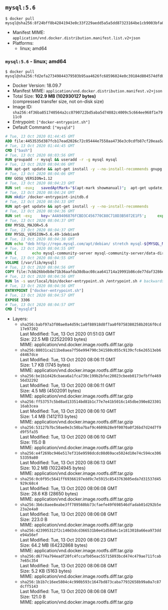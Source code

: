 ## `mysql:5.6`

```console
$ docker pull mysql@sha256:8f24bff8b42841943e0c33f229aedd5a5a5dd87323164be1cb9003bfa0b2042f
```

-	Manifest MIME: `application/vnd.docker.distribution.manifest.list.v2+json`
-	Platforms:
	-	linux; amd64

### `mysql:5.6` - linux; amd64

```console
$ docker pull mysql@sha256:fd2efa27349844379503b95aa4626fc68596024e0c39184d804574dfd0122713
```

-	Docker Version: 18.09.7
-	Manifest MIME: `application/vnd.docker.distribution.manifest.v2+json`
-	Total Size: **102.9 MB (102930127 bytes)**  
	(compressed transfer size, not on-disk size)
-	Image ID: `sha256:4f36ba851740564a2cc0790722bd5aba5d74882c4009c5c664ee968f1e7911c0`
-	Entrypoint: `["docker-entrypoint.sh"]`
-	Default Command: `["mysqld"]`

```dockerfile
# Tue, 13 Oct 2020 01:44:45 GMT
ADD file:4453535d387fcb17ead2026c72c05444e7558aa4736e3c0cdfb87cf20eaa5a9f in / 
# Tue, 13 Oct 2020 01:44:45 GMT
CMD ["bash"]
# Tue, 13 Oct 2020 08:03:56 GMT
RUN groupadd -r mysql && useradd -r -g mysql mysql
# Tue, 13 Oct 2020 08:04:06 GMT
RUN apt-get update && apt-get install -y --no-install-recommends gnupg dirmngr && rm -rf /var/lib/apt/lists/*
# Tue, 13 Oct 2020 08:04:06 GMT
ENV GOSU_VERSION=1.12
# Tue, 13 Oct 2020 08:04:23 GMT
RUN set -eux; 	savedAptMark="$(apt-mark showmanual)"; 	apt-get update; 	apt-get install -y --no-install-recommends ca-certificates wget; 	rm -rf /var/lib/apt/lists/*; 	dpkgArch="$(dpkg --print-architecture | awk -F- '{ print $NF }')"; 	wget -O /usr/local/bin/gosu "https://github.com/tianon/gosu/releases/download/$GOSU_VERSION/gosu-$dpkgArch"; 	wget -O /usr/local/bin/gosu.asc "https://github.com/tianon/gosu/releases/download/$GOSU_VERSION/gosu-$dpkgArch.asc"; 	export GNUPGHOME="$(mktemp -d)"; 	gpg --batch --keyserver hkps://keys.openpgp.org --recv-keys B42F6819007F00F88E364FD4036A9C25BF357DD4; 	gpg --batch --verify /usr/local/bin/gosu.asc /usr/local/bin/gosu; 	gpgconf --kill all; 	rm -rf "$GNUPGHOME" /usr/local/bin/gosu.asc; 	apt-mark auto '.*' > /dev/null; 	[ -z "$savedAptMark" ] || apt-mark manual $savedAptMark > /dev/null; 	apt-get purge -y --auto-remove -o APT::AutoRemove::RecommendsImportant=false; 	chmod +x /usr/local/bin/gosu; 	gosu --version; 	gosu nobody true
# Tue, 13 Oct 2020 08:04:24 GMT
RUN mkdir /docker-entrypoint-initdb.d
# Tue, 13 Oct 2020 08:04:33 GMT
RUN apt-get update && apt-get install -y --no-install-recommends 		pwgen 		perl 		xz-utils 	&& rm -rf /var/lib/apt/lists/*
# Tue, 13 Oct 2020 08:04:36 GMT
RUN set -ex; 	key='A4A9406876FCBD3C456770C88C718D3B5072E1F5'; 	export GNUPGHOME="$(mktemp -d)"; 	gpg --batch --keyserver ha.pool.sks-keyservers.net --recv-keys "$key"; 	gpg --batch --export "$key" > /etc/apt/trusted.gpg.d/mysql.gpg; 	gpgconf --kill all; 	rm -rf "$GNUPGHOME"; 	apt-key list > /dev/null
# Tue, 13 Oct 2020 08:04:37 GMT
ENV MYSQL_MAJOR=5.6
# Tue, 13 Oct 2020 08:04:37 GMT
ENV MYSQL_VERSION=5.6.49-1debian9
# Tue, 13 Oct 2020 08:04:38 GMT
RUN echo "deb http://repo.mysql.com/apt/debian/ stretch mysql-${MYSQL_MAJOR}" > /etc/apt/sources.list.d/mysql.list
# Tue, 13 Oct 2020 08:04:55 GMT
RUN { 		echo mysql-community-server mysql-community-server/data-dir select ''; 		echo mysql-community-server mysql-community-server/root-pass password ''; 		echo mysql-community-server mysql-community-server/re-root-pass password ''; 		echo mysql-community-server mysql-community-server/remove-test-db select false; 	} | debconf-set-selections 	&& apt-get update && apt-get install -y mysql-server="${MYSQL_VERSION}" && rm -rf /var/lib/apt/lists/* 	&& rm -rf /var/lib/mysql && mkdir -p /var/lib/mysql /var/run/mysqld 	&& chown -R mysql:mysql /var/lib/mysql /var/run/mysqld 	&& chmod 1777 /var/run/mysqld /var/lib/mysql 	&& find /etc/mysql/ -name '*.cnf' -print0 		| xargs -0 grep -lZE '^(bind-address|log)' 		| xargs -rt -0 sed -Ei 's/^(bind-address|log)/#&/' 	&& echo '[mysqld]\nskip-host-cache\nskip-name-resolve' > /etc/mysql/conf.d/docker.cnf
# Tue, 13 Oct 2020 08:04:55 GMT
VOLUME [/var/lib/mysql]
# Tue, 13 Oct 2020 08:04:56 GMT
COPY file:7cbb26bbdb8e71b36aafda38dbac08caa641714a19991b86cde77daf3286ec11 in /usr/local/bin/ 
# Tue, 13 Oct 2020 08:04:56 GMT
RUN ln -s usr/local/bin/docker-entrypoint.sh /entrypoint.sh # backwards compat
# Tue, 13 Oct 2020 08:04:56 GMT
ENTRYPOINT ["docker-entrypoint.sh"]
# Tue, 13 Oct 2020 08:04:57 GMT
EXPOSE 3306
# Tue, 13 Oct 2020 08:04:57 GMT
CMD ["mysqld"]
```

-	Layers:
	-	`sha256:babf97a3f00ae0a4d59c1a0f88918d8f7aa0f0758380258b2016f0cd17e97202`  
		Last Modified: Tue, 13 Oct 2020 01:51:03 GMT  
		Size: 22.5 MB (22522093 bytes)  
		MIME: application/vnd.docker.image.rootfs.diff.tar.gzip
	-	`sha256:88031ca211be8aea7f56e994790c341580c055c9139cfc6e26513eb6d4467dce`  
		Last Modified: Tue, 13 Oct 2020 08:06:11 GMT  
		Size: 1.7 KB (1745 bytes)  
		MIME: application/vnd.docker.image.rootfs.diff.tar.gzip
	-	`sha256:be1b1d426cbaea6a1fca730c199b2bfec20023cbeeb0173efbffe46956d32292`  
		Last Modified: Tue, 13 Oct 2020 08:06:11 GMT  
		Size: 4.5 MB (4502091 bytes)  
		MIME: application/vnd.docker.image.rootfs.diff.tar.gzip
	-	`sha256:ff53757c5bd8ad133514bd81b1c77e7e41b5016c145dbe390e82330116ab3cea`  
		Last Modified: Tue, 13 Oct 2020 08:06:10 GMT  
		Size: 1.4 MB (1412113 bytes)  
		MIME: application/vnd.docker.image.rootfs.diff.tar.gzip
	-	`sha256:53127b7bc50ae0e3c50ba7baf9c4609b28e9f0070a0f26bd7d24d7f9d9f5fa35`  
		Last Modified: Tue, 13 Oct 2020 08:06:10 GMT  
		Size: 115.0 B  
		MIME: application/vnd.docker.image.rootfs.diff.tar.gzip
	-	`sha256:e4f269bc946e517ef316e9598dcdc08d69ace5024d10e74c594ce30653359a80`  
		Last Modified: Tue, 13 Oct 2020 08:06:13 GMT  
		Size: 10.2 MB (10224945 bytes)  
		MIME: application/vnd.docker.image.rootfs.diff.tar.gzip
	-	`sha256:0c0f95c5641ff69366197edd9c7e5915c8543763605eda7d31537d45929c68c4`  
		Last Modified: Tue, 13 Oct 2020 08:06:08 GMT  
		Size: 28.6 KB (28650 bytes)  
		MIME: application/vnd.docker.image.rootfs.diff.tar.gzip
	-	`sha256:3b6c8aee8eabe3ff789560bb73cfaefe49f698546dfadab01d292b5e23a2e4a0`  
		Last Modified: Tue, 13 Oct 2020 08:06:08 GMT  
		Size: 223.0 B  
		MIME: application/vnd.docker.image.rootfs.diff.tar.gzip
	-	`sha256:423995312f2c140d3dcd366531b0e41d58a6c1e1813018a66ea973dde94a56ef`  
		Last Modified: Tue, 13 Oct 2020 08:06:23 GMT  
		Size: 64.2 MB (64232868 bytes)  
		MIME: application/vnd.docker.image.rootfs.diff.tar.gzip
	-	`sha256:d6774a794eadf20fc4fccafb05eac55715893bcd474c479ae711fcab7e65c354`  
		Last Modified: Tue, 13 Oct 2020 08:06:08 GMT  
		Size: 5.2 KB (5163 bytes)  
		MIME: application/vnd.docker.image.rootfs.diff.tar.gzip
	-	`sha256:1b1b7c16ee5804c4c990b593c1647bd873caba77932658b99a0a7c87dcff5143`  
		Last Modified: Tue, 13 Oct 2020 08:06:08 GMT  
		Size: 121.0 B  
		MIME: application/vnd.docker.image.rootfs.diff.tar.gzip

